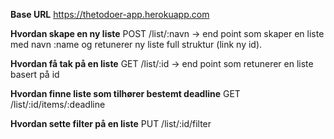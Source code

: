 **Base URL**
https://thetodoer-app.herokuapp.com

**Hvordan skape en ny liste**
POST /list/:navn -> end point som skaper en liste med navn :name og retunerer ny liste full struktur (link ny id).

**Hvordan få tak på en liste**
GET /list/:id -> end point som retunerer en liste basert på id

**Hvordan finne liste som tilhører bestemt deadline**
GET /list/:id/items/:deadline

**Hvordan sette filter på en liste**
PUT /list/:id/filter

